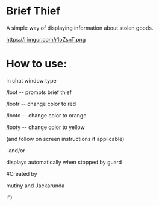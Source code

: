 # Brief Thief
A simple way of displaying information about stolen goods.

https://i.imgur.com/r1oZsnT.png

# How to use:

in chat window type

/loot  -- prompts brief thief

/lootr -- change color to red

/looto -- change color to orange

/looty -- change color to yellow

(and follow on screen instructions if applicable)

-and/or-

displays automatically when stopped by guard

#Created by

mutiny and Jackarunda

:^)
